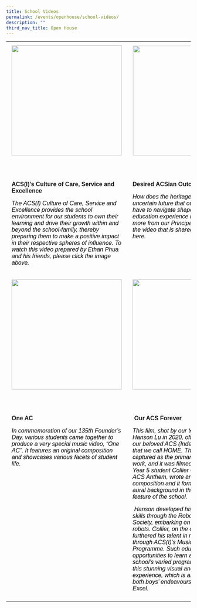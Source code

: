 ```yaml
---
title: School Videos
permalink: /events/openhouse/school-videos/
description: ""
third_nav_title: Open House
---
```

<table width="100%" style="box-sizing: border-box; border-collapse: collapse; min-width: 500px; margin-top: 0px; color: rgb(0, 0, 0); font-family: Arial, sans-serif; font-size: 16px; font-style: normal; font-variant-ligatures: normal; font-variant-caps: normal; font-weight: 400; letter-spacing: normal; orphans: 2; text-align: start; text-transform: none; white-space: normal; widows: 2; word-spacing: 0px; -webkit-text-stroke-width: 0px; text-decoration-thickness: initial; text-decoration-style: initial; text-decoration-color: initial;"><tbody style="box-sizing: border-box; margin-top: 0px;"><tr style="box-sizing: border-box; margin-top: 0px;"><td width="33%" style="box-sizing: border-box; border-collapse: collapse; padding: 10px 15px; line-height: 18px; margin-top: 0px;"><a href="https://youtu.be/NE_3gusdW2whttps://youtu.be/NE_3gusdW2w" target="_blank" rel="noopener noreferrer" style="box-sizing: border-box; background-color: transparent; font-size: 1em; font-family: Arial, sans-serif !important; text-decoration: none; margin-top: 0px;"><img loading="lazy" class="aligncenter wp-image-17665 size-medium" src="https://www.acsindep.moe.edu.sg/wp-content/uploads/2021/05/ACS-Culture-300x159.jpg" alt="" width="300" height="159" srcset="/wp-content/uploads/2021/05/ACS-Culture-300x159.jpg 300w, /wp-content/uploads/2021/05/ACS-Culture-1024x542.jpg 1024w, /wp-content/uploads/2021/05/ACS-Culture-768x407.jpg 768w, /wp-content/uploads/2021/05/ACS-Culture.jpg 1280w" sizes="(max-width: 300px) 100vw, 300px" style="box-sizing: border-box; border-style: none; max-width: 100%; height: auto; display: block; margin: 0px auto 5px; clear: both;"></a><p style="box-sizing: border-box;"></p><p style="box-sizing: border-box;">&nbsp;</p></td><td width="33%" style="box-sizing: border-box; border-collapse: collapse; padding: 10px 15px; line-height: 18px;"><a href="https://www.acsindep.moe.edu.sg/events/openhouse/school-videos/desired-acsian-outcomes/" target="_blank" rel="noopener noreferrer" style="box-sizing: border-box; background-color: transparent; font-size: 1em; font-family: Arial, sans-serif !important; text-decoration: none; margin-top: 0px;"><img loading="lazy" class="aligncenter wp-image-17074 size-full" src="https://www.acsindep.moe.edu.sg/wp-content/uploads/2021/04/Desired-ACSian-Outcomes-e1622169833756.jpg" alt="" width="299" height="159" style="box-sizing: border-box; border-style: none; max-width: 100%; height: auto; display: block; margin: 0px auto 5px; clear: both;"></a><p style="box-sizing: border-box;"></p><p style="box-sizing: border-box;">&nbsp;</p></td></tr><tr style="box-sizing: border-box;"><td style="box-sizing: border-box; border-collapse: collapse; padding: 10px 15px; line-height: 18px; margin-top: 0px; vertical-align: top;"><a href="https://www.acsindep.moe.edu.sg/events/openhouse/school-videos/acsis-culture-of-care-service-and-excellence/" target="_blank" rel="noopener noreferrer" style="box-sizing: border-box; background-color: transparent; font-size: 1em; font-family: Arial, sans-serif !important; text-decoration: none; margin-top: 0px;"><strong style="box-sizing: border-box; font-weight: bolder; margin-top: 0px;">ACS(I)’s Culture of Care, Service and Excellence</strong></a><p style="box-sizing: border-box;"></p><p style="box-sizing: border-box;"><em style="box-sizing: border-box; margin-top: 0px;">The ACS(I) Culture of Care, Service and Excellence provides the school environment for our students to own their learning and drive their growth within and beyond the school-family, thereby preparing them to make a positive impact in their respective spheres of influence. To watch this video prepared by Ethan Phua and his friends, please click the image above.</em></p></td><td style="box-sizing: border-box; border-collapse: collapse; padding: 10px 15px; line-height: 18px; vertical-align: top;"><a href="https://www.acsindep.moe.edu.sg/events/openhouse/school-videos/desired-acsian-outcomes/" target="_blank" rel="noopener noreferrer" style="box-sizing: border-box; background-color: transparent; font-size: 1em; font-family: Arial, sans-serif !important; text-decoration: none; margin-top: 0px;"><strong style="box-sizing: border-box; font-weight: bolder; margin-top: 0px;">Desired&nbsp;ACSian Outcomes&nbsp;</strong></a><p style="box-sizing: border-box;"></p><div style="box-sizing: border-box;"><div style="box-sizing: border-box; margin-top: 0px;"><em style="box-sizing: border-box; margin-top: 0px;">How does the heritage of ACS and the uncertain future that our students will have to navigate shape and drive the education experience in ACS(I)? Find out more from our Principal’s talk, and view the video that is shared in his presentation here.</em></div></div><p style="box-sizing: border-box;">&nbsp;</p></td></tr><tr style="box-sizing: border-box;"><td style="box-sizing: border-box; border-collapse: collapse; padding: 10px 15px; line-height: 18px; margin-top: 0px;"><a href="https://www.acsindep.moe.edu.sg/events/openhouse/school-videos/one-ac/" target="_blank" rel="noopener noreferrer" style="box-sizing: border-box; background-color: transparent; font-size: 1em; font-family: Arial, sans-serif !important; text-decoration: none; margin-top: 0px;"><img loading="lazy" class="aligncenter wp-image-17073 size-full" src="https://www.acsindep.moe.edu.sg/wp-content/uploads/2021/04/One-AC-1-e1622169722572.jpg" alt="" width="300" height="159" style="box-sizing: border-box; border-style: none; max-width: 100%; height: auto; display: block; margin: 0px auto 5px; clear: both;"></a><p style="box-sizing: border-box;"></p><p style="box-sizing: border-box;">&nbsp;</p></td><td style="box-sizing: border-box; border-collapse: collapse; padding: 10px 15px; line-height: 18px;"><a href="https://www.acsindep.moe.edu.sg/events/openhouse/school-videos/our-acs-forever/" target="_blank" rel="noopener noreferrer" style="box-sizing: border-box; background-color: transparent; font-size: 1em; font-family: Arial, sans-serif !important; text-decoration: none; margin-top: 0px;"><img loading="lazy" class="aligncenter wp-image-17072 size-full" src="https://www.acsindep.moe.edu.sg/wp-content/uploads/2021/04/Our-ACS-Forever-e1622169803689.jpg" alt="" width="300" height="159" style="box-sizing: border-box; border-style: none; max-width: 100%; height: auto; display: block; margin: 0px auto 5px; clear: both;"></a><p style="box-sizing: border-box;"></p><p style="box-sizing: border-box;">&nbsp;</p></td></tr><tr style="box-sizing: border-box;"><td style="box-sizing: border-box; border-collapse: collapse; padding: 10px 15px; line-height: 18px; margin-top: 0px; vertical-align: top;"><a href="https://www.acsindep.moe.edu.sg/events/openhouse/school-videos/one-ac/" target="_blank" rel="noopener noreferrer" style="box-sizing: border-box; background-color: transparent; font-size: 1em; font-family: Arial, sans-serif !important; text-decoration: none; margin-top: 0px;"><strong style="box-sizing: border-box; font-weight: bolder; margin-top: 0px;">One AC</strong></a><p style="box-sizing: border-box;"></p><p style="box-sizing: border-box;"><em style="box-sizing: border-box; margin-top: 0px;">In commemoration of our 135th Founder’s Day, various students came together to produce a very special music video, “One AC”. It features an original composition and showcases various facets of student life.</em></p></td><td style="box-sizing: border-box; border-collapse: collapse; padding: 10px 15px; line-height: 18px; vertical-align: top;">&nbsp;<a href="https://www.youtube.com/watch?v=byysKM_y4o8" target="_blank" rel="noopener noreferrer" style="box-sizing: border-box; background-color: transparent; font-size: 1em; font-family: Arial, sans-serif !important; text-decoration: none; margin-top: 0px;"><strong style="box-sizing: border-box; font-weight: bolder; margin-top: 0px;">Our ACS Forever</strong></a><p style="box-sizing: border-box;"></p><p style="box-sizing: border-box;"><em style="box-sizing: border-box; margin-top: 0px;">This film, shot by our Year 5 student Hanson Lu in 2020, offers a glimpse into our beloved ACS (Independent) campus that we call HOME. The school campus is captured as the primary subject in this work, and it was filmed during COVID-19. Year 5 student Collier Ow, inspired by the ACS Anthem, wrote an original composition and it forms the motif and aural background in this first-ever aerial feature of the school.</em></p><p style="box-sizing: border-box;"><em style="box-sizing: border-box; margin-top: 0px;">&nbsp;</em><em style="box-sizing: border-box;">Hanson developed his aerial videography skills through the Robotics Technology Society, embarking on similar work with robots. Collier, on the other hand, furthered his talent in music composition through ACS(I)’s Music Elective Programme. Such educational opportunities to learn and grow from the school’s varied programmes culminated in this stunning visual and auditory experience, which is also an expression of both boys’ endeavours to Care, Serve and Excel.</em></p></td></tr></tbody></table>